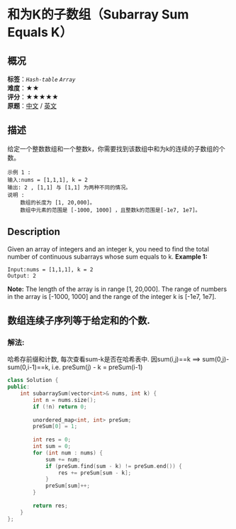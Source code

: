 # 和为K的子数组（Subarray Sum Equals K）
## 概况
**标签**：*`Hash-table`*  *`Array`*<br>
**难度**：★★<br>
**评分**：★★★★★<br>
**原题**：[中文](https://leetcode-cn.com/problems/subarray-sum-equals-k) / [英文](https://leetcode.com/problems/subarray-sum-equals-k)
## 描述
给定一个整数数组和一个整数k，你需要找到该数组中和为k的连续的子数组的个数。
```
示例 1 :
输入:nums = [1,1,1], k = 2
输出: 2 , [1,1] 与 [1,1] 为两种不同的情况。
说明 :
    数组的长度为 [1, 20,000]。
    数组中元素的范围是 [-1000, 1000] ，且整数k的范围是[-1e7, 1e7]。
```
## Description
Given an array of integers and an integer k, you need to find the total number of continuous subarrays whose sum equals to k.
**Example 1:**
```
Input:nums = [1,1,1], k = 2
Output: 2
```
**Note:**
The length of the array is in range [1, 20,000].
The range of numbers in the array is [-1000, 1000] and the range of the integer k is [-1e7, 1e7].
## 数组连续子序列等于给定和的个数.
### 解法:
哈希存前缀和计数, 每次查看sum-k是否在哈希表中. 因sum(i,j)==k ==> sum(0,j)-sum(0,i-1)==k, i.e. preSum(j) - k = preSum(i-1)
```c++
class Solution {
public:
    int subarraySum(vector<int>& nums, int k) {
        int n = nums.size();
        if (!n) return 0;
        
        unordered_map<int, int> preSum;
        preSum[0] = 1;
        
        int res = 0;
        int sum = 0;
        for (int num : nums) {
            sum += num;
            if (preSum.find(sum - k) != preSum.end()) {
                res += preSum[sum - k];
            }
            preSum[sum]++;
        }
        
        return res;
    }
};
```